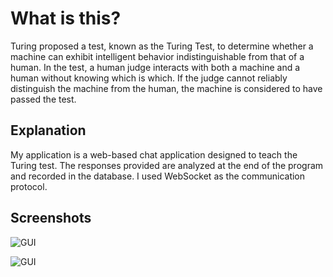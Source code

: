 
# What is this?

Turing proposed a test, known as the Turing Test, to determine whether a machine can exhibit intelligent behavior indistinguishable from that of a human. In the test, a human judge interacts with both a machine and a human without knowing which is which. If the judge cannot reliably distinguish the machine from the human, the machine is considered to have passed the test.



## Explanation

My application is a web-based chat application designed to teach the Turing test. The responses provided are analyzed at the end of the program and recorded in the database. I used WebSocket as the communication protocol.

## Screenshots

![GUI]([url=https://hizliresim.com/llmj4bg][img]https://i.hizliresim.com/llmj4bg.png[/img][/url])

![GUI](https://hizliresim.com/194lu7a)

